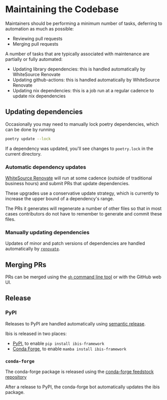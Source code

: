 # Maintaining the Codebase

Maintainers should be performing a minimum number of tasks, deferring to automation
as much as possible:

- Reviewing pull requests
- Merging pull requests

A number of tasks that are typically associated with maintenance are partially
or fully automated:

- Updating library dependencies: this is handled automatically by WhiteSource Renovate
- Updating github-actions: this is handled automatically by WhiteSource Renovate
- Updating nix dependencies: this is a job run at a regular cadence to update nix dependencies

## Updating dependencies

Occasionally you may need to manually lock poetry dependencies, which can be done by running

```sh
poetry update --lock
```

If a dependency was updated, you'll see changes to `poetry.lock` in the current directory.

### Automatic dependency updates

[WhiteSource
Renovate](https://www.whitesourcesoftware.com/free-developer-tools/renovate/)
will run at some cadence (outside of traditional business hours) and submit PRs
that update dependencies.

These upgrades use a conservative update strategy, which is currently to
increase the upper bound of a dependency's range.

The PRs it generates will regenerate a number of other files so that in most
cases contributors do not have to remember to generate and commit these files.

### Manually updating dependencies

Updates of minor and patch versions of dependencies are handled automatically by
[`renovate`](https://github.com/renovatebot/renovate).

## Merging PRs

PRs can be merged using the [`gh` command line tool](https://github.com/cli/cli)
or with the GitHub web UI.

## Release

### PyPI

Releases to PyPI are handled automatically using [semantic
release](https://egghead.io/lessons/javascript-automating-releases-with-semantic-release).

Ibis is released in two places:

- [PyPI](https://pypi.org/), to enable `pip install ibis-framework`
- [Conda Forge](https://conda-forge.org/), to enable `mamba install ibis-framework`

### `conda-forge`

The conda-forge package is released using the [conda-forge feedstock repository](https://github.com/conda-forge/ibis-framework-feedstock)

After a release to PyPI, the conda-forge bot automatically updates the ibis
package.
